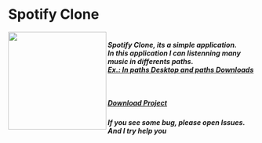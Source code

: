 <html>
  <h1>Spotify Clone</h1>
  
  <a href="https://www.youtube.com/watch?v=orP6Is934Nc&feature=youtu.be">
  <img src="https://external-content.duckduckgo.com/iu/?u=https%3A%2F%2Fwww.techadvisor.co.uk%2Fcmsdata%2Ffeatures%2F3681165%2Fyoutube-logo-png-2069_thumb800.png&f=1&nofb=1" width="200px" align="left"></a>
  <div>
  <h5><br>Spotify Clone, its a simple application.<br>In this application I can listenning many music in differents paths.<br><a href="https://prnt.sc/wj6ce6">Ex.: In paths Desktop and paths Downloads</a> 
    <br>
  <br><br>
  <br><a href="https://mega.nz/folder/zp0E0A5L#zMyB5dzzbEqmper9HYGP6A">Download Project</a>
 
  <br>
  <h5>If you see some bug, please open Issues. And I try help you</h5>
</html>
